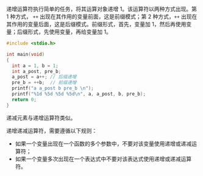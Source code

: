 递增运算符执行简单的任务，将其运算对象递增 1。该运算符以两种方式出现。第 1 种方式， `++` 出现在其作用的变量前面，这是前缀模式；第 2 种方式，`++` 出现在其作用的变量后面，这是后缀模式。前缀形式，首先，变量加 1，然后再使用变量；后缀形式，先使用变量，再给变量加 1。

```c
#include <stdio.h>

int main(void)
{
  int a = 1, b = 1;
  int a_post, pre_b;
  a_post = a++;	// 后缀递增
  pre_b = ++b;	// 前缀递增
  printf("a a_post b pre_b \n");
  printf("%1d %5d %5d %5d\n", a, a_post, b, pre_b);
  return 0;
}
```

递减元素与递增运算符类似。

递增递减运算符，需要遵循以下规则：

+   如果一个变量出现在一个函数的多个参数中，不要对该变量使用递增或递减运算符；
+   如果一个变量多次出现在一个表达式中不要对该表达式使用递增或递减运算符。